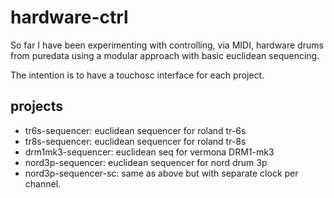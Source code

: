 # hardware-ctrl

So far I have been experimenting with controlling, via MIDI, hardware drums from puredata using a modular approach with basic euclidean sequencing.

The intention is to have a touchosc interface for each project.

## projects
- tr6s-sequencer: euclidean sequencer for roland tr-6s
- tr8s-sequencer: euclidean sequencer for roland tr-8s
- drm1mk3-sequencer: euclidean seq for vermona DRM1-mk3
- nord3p-sequencer: euclidean sequencer for nord drum 3p
- nord3p-sequencer-sc: same as above but with separate clock per channel.
